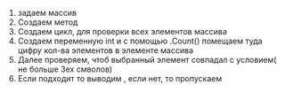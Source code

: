 1. задаем массив 
2. Создаем метод 
3. Создаем цикл, для проверки всех элементов массива 
4. Создаем переменную int и с помощью .Count() помещаем туда цифру кол-ва элементов в элементе массива 
5. Далее проверяем, чтоб выбранный элемент совпадал с условием( не больше 3ех смволов)
6. Если подходит то выводим , если нет, то пропускаем 